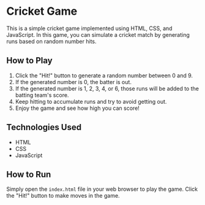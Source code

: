 <!-- Developed By Gautam Ankoji -->

# Cricket Game

This is a simple cricket game implemented using HTML, CSS, and JavaScript. In this game, you can simulate a cricket match by generating runs based on random number hits.

## How to Play

1. Click the "Hit!" button to generate a random number between 0 and 9.
2. If the generated number is 0, the batter is out.
3. If the generated number is 1, 2, 3, 4, or 6, those runs will be added to the batting team's score.
4. Keep hitting to accumulate runs and try to avoid getting out.
5. Enjoy the game and see how high you can score!

## Technologies Used

- HTML
- CSS
- JavaScript

## How to Run

Simply open the `index.html` file in your web browser to play the game. Click the "Hit!" button to make moves in the game.
